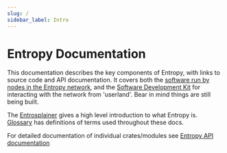 ```yaml
---
slug: /
sidebar_label: Intro
---
```


# Entropy Documentation

This documentation describes the key components of Entropy, with links to source code and API documentation. It covers both the [software run by nodes in the Entropy network](Validators), and the [Software Development Kit](SDK) for interacting with the network from 'userland'. Bear in mind things are still being built.

The [Entrosplainer](Intro) gives a high level introduction to what Entropy is. [Glossary](glossary) has definitions of terms used throughout these docs.

For detailed documentation of individual crates/modules see [Entropy API documentation](https://docs-api-entropy-core.vercel.app)
